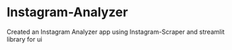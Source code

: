 # Instagram-Analyzer
Created an Instagram Analyzer app using Instagram-Scraper and streamlit library for ui
